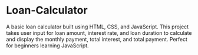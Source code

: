 # Loan-Calculator
A basic loan calculator built using HTML, CSS, and JavaScript. This project takes user input for loan amount, interest rate, and loan duration to calculate and display the monthly payment, total interest, and total payment. Perfect for beginners learning JavaScript.
